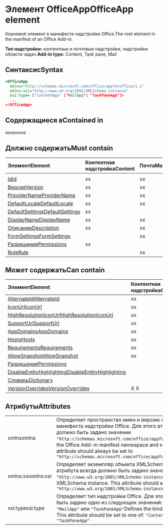 # <a name="officeapp-element"></a><span data-ttu-id="43525-101">Элемент OfficeApp</span><span class="sxs-lookup"><span data-stu-id="43525-101">OfficeApp element</span></span>

<span data-ttu-id="43525-102">Корневой элемент в манифесте надстройки Office.</span><span class="sxs-lookup"><span data-stu-id="43525-102">The root element in the manifest of an Office Add-in.</span></span>

<span data-ttu-id="43525-103">**Тип надстройки:** контентные и почтовые надстройки, надстройки области задач.</span><span class="sxs-lookup"><span data-stu-id="43525-103">**Add-in type:** Content, Task pane, Mail</span></span>

## <a name="syntax"></a><span data-ttu-id="43525-104">Синтаксис</span><span class="sxs-lookup"><span data-stu-id="43525-104">Syntax</span></span>

```XML
<OfficeApp 
  xmlns="http://schemas.microsoft.com/office/appforoffice/1.1" 
  xmlns:xsi="http://www.w3.org/2001/XMLSchema-instance" 
  xsi:type= ["ContentApp" |"MailApp"| "TaskPaneApp"]>
  ...
</OfficeApp>
```

## <a name="contained-in"></a><span data-ttu-id="43525-105">Содержащиеся в</span><span class="sxs-lookup"><span data-stu-id="43525-105">Contained in</span></span>

 <span data-ttu-id="43525-106">_none_</span><span class="sxs-lookup"><span data-stu-id="43525-106">_none_</span></span>

## <a name="must-contain"></a><span data-ttu-id="43525-107">Должно содержать</span><span class="sxs-lookup"><span data-stu-id="43525-107">Must contain</span></span>

|<span data-ttu-id="43525-108">**Элемент**</span><span class="sxs-lookup"><span data-stu-id="43525-108">**Element**</span></span>|<span data-ttu-id="43525-109">**Контентная надстройка**</span><span class="sxs-lookup"><span data-stu-id="43525-109">**Content**</span></span>|<span data-ttu-id="43525-110">**Почта**</span><span class="sxs-lookup"><span data-stu-id="43525-110">**Mail**</span></span>|<span data-ttu-id="43525-111">**Область задач**</span><span class="sxs-lookup"><span data-stu-id="43525-111">**TaskPane**</span></span>|
|:-----|:-----|:-----|:-----|
|<span data-ttu-id="43525-112">
  [Id](id.md)</span><span class="sxs-lookup"><span data-stu-id="43525-112">[Id](id.md)</span></span>|<span data-ttu-id="43525-113">x</span><span class="sxs-lookup"><span data-stu-id="43525-113">x</span></span>|<span data-ttu-id="43525-114">x</span><span class="sxs-lookup"><span data-stu-id="43525-114">x</span></span>|<span data-ttu-id="43525-115">x</span><span class="sxs-lookup"><span data-stu-id="43525-115">x</span></span>|
|[<span data-ttu-id="43525-116">Версия</span><span class="sxs-lookup"><span data-stu-id="43525-116">Version</span></span>](version.md)|<span data-ttu-id="43525-117">x</span><span class="sxs-lookup"><span data-stu-id="43525-117">x</span></span>|<span data-ttu-id="43525-118">x</span><span class="sxs-lookup"><span data-stu-id="43525-118">x</span></span>|<span data-ttu-id="43525-119">x</span><span class="sxs-lookup"><span data-stu-id="43525-119">x</span></span>|
|[<span data-ttu-id="43525-120">ProviderName</span><span class="sxs-lookup"><span data-stu-id="43525-120">ProviderName</span></span>](providername.md)|<span data-ttu-id="43525-121">x</span><span class="sxs-lookup"><span data-stu-id="43525-121">x</span></span>|<span data-ttu-id="43525-122">x</span><span class="sxs-lookup"><span data-stu-id="43525-122">x</span></span>|<span data-ttu-id="43525-123">x</span><span class="sxs-lookup"><span data-stu-id="43525-123">x</span></span>|
|[<span data-ttu-id="43525-124">DefaultLocale</span><span class="sxs-lookup"><span data-stu-id="43525-124">DefaultLocale</span></span>](defaultlocale.md)|<span data-ttu-id="43525-125">x</span><span class="sxs-lookup"><span data-stu-id="43525-125">x</span></span>|<span data-ttu-id="43525-126">x</span><span class="sxs-lookup"><span data-stu-id="43525-126">x</span></span>|<span data-ttu-id="43525-127">x</span><span class="sxs-lookup"><span data-stu-id="43525-127">x</span></span>|
|[<span data-ttu-id="43525-128">DefaultSettings</span><span class="sxs-lookup"><span data-stu-id="43525-128">DefaultSettings</span></span>](defaultsettings.md)|<span data-ttu-id="43525-129">x</span><span class="sxs-lookup"><span data-stu-id="43525-129">x</span></span>||<span data-ttu-id="43525-130">x</span><span class="sxs-lookup"><span data-stu-id="43525-130">x</span></span>|
|[<span data-ttu-id="43525-131">DisplayName</span><span class="sxs-lookup"><span data-stu-id="43525-131">DisplayName</span></span>](displayname.md)|<span data-ttu-id="43525-132">x</span><span class="sxs-lookup"><span data-stu-id="43525-132">x</span></span>|<span data-ttu-id="43525-133">x</span><span class="sxs-lookup"><span data-stu-id="43525-133">x</span></span>|<span data-ttu-id="43525-134">x</span><span class="sxs-lookup"><span data-stu-id="43525-134">x</span></span>|
|[<span data-ttu-id="43525-135">Описание</span><span class="sxs-lookup"><span data-stu-id="43525-135">Description</span></span>](description.md)|<span data-ttu-id="43525-136">x</span><span class="sxs-lookup"><span data-stu-id="43525-136">x</span></span>|<span data-ttu-id="43525-137">x</span><span class="sxs-lookup"><span data-stu-id="43525-137">x</span></span>|<span data-ttu-id="43525-138">x</span><span class="sxs-lookup"><span data-stu-id="43525-138">x</span></span>|
|[<span data-ttu-id="43525-139">FormSettings</span><span class="sxs-lookup"><span data-stu-id="43525-139">FormSettings</span></span>](formsettings.md)||<span data-ttu-id="43525-140">x</span><span class="sxs-lookup"><span data-stu-id="43525-140">x</span></span>||
|[<span data-ttu-id="43525-141">Разрешения</span><span class="sxs-lookup"><span data-stu-id="43525-141">Permissions</span></span>](permissions.md)|<span data-ttu-id="43525-142">x</span><span class="sxs-lookup"><span data-stu-id="43525-142">x</span></span>||<span data-ttu-id="43525-143">x</span><span class="sxs-lookup"><span data-stu-id="43525-143">x</span></span>|
|[<span data-ttu-id="43525-144">Rule</span><span class="sxs-lookup"><span data-stu-id="43525-144">Rule</span></span>](rule.md)||<span data-ttu-id="43525-145">x</span><span class="sxs-lookup"><span data-stu-id="43525-145">x</span></span>||

## <a name="can-contain"></a><span data-ttu-id="43525-146">Может содержать</span><span class="sxs-lookup"><span data-stu-id="43525-146">Can contain</span></span>

|<span data-ttu-id="43525-147">**Элемент**</span><span class="sxs-lookup"><span data-stu-id="43525-147">**Element**</span></span>|<span data-ttu-id="43525-148">**Контентная надстройка**</span><span class="sxs-lookup"><span data-stu-id="43525-148">**Content**</span></span>|<span data-ttu-id="43525-149">**Почта**</span><span class="sxs-lookup"><span data-stu-id="43525-149">**Mail**</span></span>|<span data-ttu-id="43525-150">**Область задач**</span><span class="sxs-lookup"><span data-stu-id="43525-150">**TaskPane**</span></span>|
|:-----|:-----|:-----|:-----|
|[<span data-ttu-id="43525-151">AlternateId</span><span class="sxs-lookup"><span data-stu-id="43525-151">AlternateId</span></span>](alternateid.md)|<span data-ttu-id="43525-152">x</span><span class="sxs-lookup"><span data-stu-id="43525-152">x</span></span>|<span data-ttu-id="43525-153">x</span><span class="sxs-lookup"><span data-stu-id="43525-153">x</span></span>|<span data-ttu-id="43525-154">x</span><span class="sxs-lookup"><span data-stu-id="43525-154">x</span></span>|
|[<span data-ttu-id="43525-155">IconUrl</span><span class="sxs-lookup"><span data-stu-id="43525-155">IconUrl</span></span>](iconurl.md)|<span data-ttu-id="43525-156">x</span><span class="sxs-lookup"><span data-stu-id="43525-156">x</span></span>|<span data-ttu-id="43525-157">x</span><span class="sxs-lookup"><span data-stu-id="43525-157">x</span></span>|<span data-ttu-id="43525-158">x</span><span class="sxs-lookup"><span data-stu-id="43525-158">x</span></span>|
|[<span data-ttu-id="43525-159">HighResolutionIconUrl</span><span class="sxs-lookup"><span data-stu-id="43525-159">HighResolutionIconUrl</span></span>](highresolutioniconurl.md)|<span data-ttu-id="43525-160">x</span><span class="sxs-lookup"><span data-stu-id="43525-160">x</span></span>|<span data-ttu-id="43525-161">x</span><span class="sxs-lookup"><span data-stu-id="43525-161">x</span></span>|<span data-ttu-id="43525-162">x</span><span class="sxs-lookup"><span data-stu-id="43525-162">x</span></span>|
|[<span data-ttu-id="43525-163">SupportUrl</span><span class="sxs-lookup"><span data-stu-id="43525-163">SupportUrl</span></span>](supporturl.md)|<span data-ttu-id="43525-164">x</span><span class="sxs-lookup"><span data-stu-id="43525-164">x</span></span>|<span data-ttu-id="43525-165">x</span><span class="sxs-lookup"><span data-stu-id="43525-165">x</span></span>|<span data-ttu-id="43525-166">x</span><span class="sxs-lookup"><span data-stu-id="43525-166">x</span></span>|
|[<span data-ttu-id="43525-167">AppDomains</span><span class="sxs-lookup"><span data-stu-id="43525-167">AppDomains</span></span>](appdomains.md)|<span data-ttu-id="43525-168">x</span><span class="sxs-lookup"><span data-stu-id="43525-168">x</span></span>|<span data-ttu-id="43525-169">x</span><span class="sxs-lookup"><span data-stu-id="43525-169">x</span></span>|<span data-ttu-id="43525-170">x</span><span class="sxs-lookup"><span data-stu-id="43525-170">x</span></span>|
|[<span data-ttu-id="43525-171">Hosts</span><span class="sxs-lookup"><span data-stu-id="43525-171">Hosts</span></span>](hosts.md)|<span data-ttu-id="43525-172">x</span><span class="sxs-lookup"><span data-stu-id="43525-172">x</span></span>|<span data-ttu-id="43525-173">x</span><span class="sxs-lookup"><span data-stu-id="43525-173">x</span></span>|<span data-ttu-id="43525-174">x</span><span class="sxs-lookup"><span data-stu-id="43525-174">x</span></span>|
|[<span data-ttu-id="43525-175">Requirements</span><span class="sxs-lookup"><span data-stu-id="43525-175">Requirements</span></span>](requirements.md)|<span data-ttu-id="43525-176">x</span><span class="sxs-lookup"><span data-stu-id="43525-176">x</span></span>|<span data-ttu-id="43525-177">x</span><span class="sxs-lookup"><span data-stu-id="43525-177">x</span></span>|<span data-ttu-id="43525-178">x</span><span class="sxs-lookup"><span data-stu-id="43525-178">x</span></span>|
|[<span data-ttu-id="43525-179">AllowSnapshot</span><span class="sxs-lookup"><span data-stu-id="43525-179">AllowSnapshot</span></span>](allowsnapshot.md)|<span data-ttu-id="43525-180">x</span><span class="sxs-lookup"><span data-stu-id="43525-180">x</span></span>|||
|[<span data-ttu-id="43525-181">Разрешения</span><span class="sxs-lookup"><span data-stu-id="43525-181">Permissions</span></span>](permissions.md)||<span data-ttu-id="43525-182">x</span><span class="sxs-lookup"><span data-stu-id="43525-182">x</span></span>||
|[<span data-ttu-id="43525-183">DisableEntityHighlighting</span><span class="sxs-lookup"><span data-stu-id="43525-183">DisableEntityHighlighting</span></span>](disableentityhighlighting.md)||<span data-ttu-id="43525-184">x</span><span class="sxs-lookup"><span data-stu-id="43525-184">x</span></span>||
|[<span data-ttu-id="43525-185">Словарь</span><span class="sxs-lookup"><span data-stu-id="43525-185">Dictionary</span></span>](dictionary.md)|||<span data-ttu-id="43525-186">x</span><span class="sxs-lookup"><span data-stu-id="43525-186">x</span></span>|
|[<span data-ttu-id="43525-187">VersionOverrides</span><span class="sxs-lookup"><span data-stu-id="43525-187">VersionOverrides</span></span>](versionoverrides.md)|<span data-ttu-id="43525-188">X </span><span class="sxs-lookup"><span data-stu-id="43525-188">X</span></span>|<span data-ttu-id="43525-189">X </span><span class="sxs-lookup"><span data-stu-id="43525-189">X</span></span>|<span data-ttu-id="43525-190">X </span><span class="sxs-lookup"><span data-stu-id="43525-190">X</span></span>|

## <a name="attributes"></a><span data-ttu-id="43525-191">Атрибуты</span><span class="sxs-lookup"><span data-stu-id="43525-191">Attributes</span></span>

|||
|:-----|:-----|
|<span data-ttu-id="43525-192">xmlns</span><span class="sxs-lookup"><span data-stu-id="43525-192">xmlns</span></span>|<span data-ttu-id="43525-p101">Определяет пространство имен и версию схемы для манифеста надстройки Office. Для этого атрибута всегда должно быть задано значение `"http://schemas.microsoft.com/office/appforoffice/1.1"`.</span><span class="sxs-lookup"><span data-stu-id="43525-p101">Defines the Office Add-in manifest namespace and schema version. This attribute should always be set to  `"http://schemas.microsoft.com/office/appforoffice/1.1"`</span></span>|
|<span data-ttu-id="43525-195">xmlns:xsi</span><span class="sxs-lookup"><span data-stu-id="43525-195">xmlns:xsi</span></span>|<span data-ttu-id="43525-p102">Определяет экземпляр объекта XMLSchema. Для этого атрибута всегда должно быть задано значение `"http://www.w3.org/2001/XMLSchema-instance"`.</span><span class="sxs-lookup"><span data-stu-id="43525-p102">Defines the XMLSchema instance. This attribute should always be set to  `"http://www.w3.org/2001/XMLSchema-instance"`</span></span>|
|<span data-ttu-id="43525-198">xsi:type</span><span class="sxs-lookup"><span data-stu-id="43525-198">xsi:type</span></span>|<span data-ttu-id="43525-p103">Определяет тип надстройки Office. Для этого атрибута должно быть задано одно из следующих значений: `"ContentApp"`, `"MailApp"` или `"TaskPaneApp"`</span><span class="sxs-lookup"><span data-stu-id="43525-p103">Defines the kind of Office Add-in. This attribute should be set to one of:  `"ContentApp"`,  `"MailApp"`, or  `"TaskPaneApp"`</span></span>|
